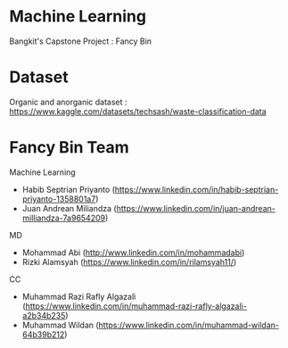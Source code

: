 # Machine Learning

Bangkit's Capstone Project : Fancy Bin

# Dataset

Organic and anorganic dataset : https://www.kaggle.com/datasets/techsash/waste-classification-data

# Fancy Bin Team

Machine Learning
- Habib Septrian Priyanto (https://www.linkedin.com/in/habib-septrian-priyanto-1358801a7)
- Juan Andrean Miliandza (https://www.linkedin.com/in/juan-andrean-milliandza-7a9654209)

MD
- Mohammad Abi (http://www.linkedin.com/in/mohammadabi)
- Rizki Alamsyah (https://www.linkedin.com/in/rilamsyah11/)

CC
- Muhammad Razi Rafly Algazali (https://www.linkedin.com/in/muhammad-razi-rafly-algazali-a2b34b235)
- Muhammad Wildan (https://www.linkedin.com/in/muhammad-wildan-64b39b212) 
